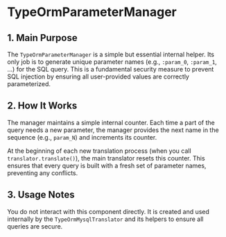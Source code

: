# TypeOrmParameterManager

## 1. Main Purpose

The `TypeOrmParameterManager` is a simple but essential internal helper. Its only job is to generate unique parameter names (e.g., `:param_0`, `:param_1`, ...) for the SQL query. This is a fundamental security measure to prevent SQL injection by ensuring all user-provided values are correctly parameterized.

## 2. How It Works

The manager maintains a simple internal counter. Each time a part of the query needs a new parameter, the manager provides the next name in the sequence (e.g., `param_N`) and increments its counter.

At the beginning of each new translation process (when you call `translator.translate()`), the main translator resets this counter. This ensures that every query is built with a fresh set of parameter names, preventing any conflicts.

## 3. Usage Notes

You do not interact with this component directly. It is created and used internally by the `TypeOrmMysqlTranslator` and its helpers to ensure all queries are secure.
